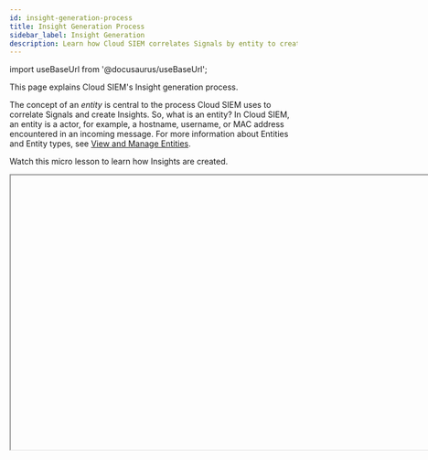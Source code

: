 ```yaml
---
id: insight-generation-process
title: Insight Generation Process
sidebar_label: Insight Generation
description: Learn how Cloud SIEM correlates Signals by entity to create Insights.
---
```


import useBaseUrl from '@docusaurus/useBaseUrl';

This page explains Cloud SIEM's Insight generation process. 

The concept of an *entity* is central to the process Cloud SIEM uses to correlate Signals and create Insights. So, what is an entity? In Cloud SIEM, an entity is a actor, for example, a  hostname, username, or MAC address encountered in an incoming message. For more information about Entities and Entity types, see [View and Manage Entities](/docs/cse/records-signals-entities-insights/view-manage-entities).

Watch this micro lesson to learn how Insights are created.

<Iframe url="https://www.youtube.com/embed/MjzJlozR6mE?rel=0"
        width="854px"
        height="480px"
        id="myId"
        className="video-container"
        display="initial"
        position="relative"
        allow="accelerometer; autoplay=1; clipboard-write; encrypted-media; gyroscope; picture-in-picture"
        allowfullscreen
        />

import Iframe from 'react-iframe'; 


## Entities in messages are mapped to entity-type schema attributes

During the next step of the [Record processing flow](/docs/cse/schema/record-processing-pipeline)—log mapping—message fields are mapped to Cloud SIEM schema attributes. During this process, each entity field from a message is mapped to one of the following Cloud SIEM schema entity attributes:

| Entity Type | Schema Attributes |
|:----- |:----- |
| Command | `commandLine` |
| Domain | `http_referer_fqdn`, `http_url_fqdn` |
| Email | `targetUser_email`, `user_email` |
| File | `file_path`, `file_basename` |
| Hash | `file_hash_imphash`, `file_hash_md5`, `file_hash_pehash`, `file_hash_sha1`, `file_hash_sha256`, `file_hash_ssdeep` |
| Hostname | `device_hostname`, `device_hostname_raw`, `dstDevice_hostname`, `dstDevice_hostname_raw`, `srcDevice_hostname`, `srcDevice_hostname_raw` |
| IP Address | `device_ip`, `device_natIp`, `dns_replyIp`, `dstDevice_ip`, `dstDevice_natIp`, `srcDevice_ip`, `srcDevice_natIp` |
| MAC Address | `device_mac`, `dstDevice_mac`, `srcDevice_mac` |
| Process | `baseImage`, `parentBaseImage` |
| URL | `http_url` |
| User Agent | `http_userAgent` |
| Username | `fromUser_username`, `fromUser_username_raw`, `user_username`, `user_username_raw` |

Which particular attribute an entity gets mapped to depends on the [field mappings](/docs/cse/schema/create-structured-log-mapping) in the log mapper for the message source. Given the example message above, “thedude” might be mapped to `user_username` and "185.35.135.245"
to `srcDevice_ip`. 

## Rules have one or more On Entity attributes

When you write a rule, you select one or more *On Entity* attributes in the **Then Create a Signal** area of the **Rules Editor**. Here is an example of an existing rule that has two On Entity attributes: `srcDevice_ip` and `dstDevice_ip`.

<img src={useBaseUrl('img/cse/on-entity-example.png')} alt="On Entity example" width="300"/>

## Entities are created when rules fire

Cloud SIEM creates an Entity when a Rule generates a Signal, unless the Entity already exists in Cloud SIEM. When a Record matches the conditions of a rule, Cloud SIEM generates a separate Signal for each On Entity attribute from the Record.   

The **Signals** page shows the Entity associated with each Signal.

<img src={useBaseUrl('img/cse/signal-llist.png')} alt="Signals" width="800"/>

## Viewing entities in Cloud SIEM UI

You can view the entities that have been extracted from messages on the **Entities** page in the Cloud SIEM UI.

<img src={useBaseUrl('img/cse/entity-list-page.png')} alt="Entities page" width="800"/>

Note that the screenshot above shows an *Activity Score* for each entity. The following section explains what an Activity Score is and how it relates to the Insight creation process.

## Understanding Entity Activity Scores

An entity’s Activity Score is the sum of the severities of the unique Signals associated with that entity during the previous two weeks, unless a [different detection period is configured](/docs/cse/records-signals-entities-insights/set-insight-generation-window-threshold). What makes a Signal unique? A Signal takes its name from the rule that fired it, so unless a rule's name has a unique templated value in it, the Signals that the rule generates are not unique. 

Here are a couple practical examples:

* If the `RDP Brute Force Attempt` rule fires 10 times, the Signals all have the same name, and are not unique. So, the severity of just one of the 10 Signals would be included in the entity’s Activity Score.
* If the `RDP Brute Force Attempt {{threat_name}}` rule fires three times, where threat name is “bad”, “bad” and “worse”, two of the three Signals are unique:
  * `RDP Brute Force Attempt bad`
  * `RDP Brute Force Attempt bad`
  * `RDP Brute Force Attempt worse`

The severities of the `RDP Brute Force Attempt bad` and the `RDP Brute Force Attempt worse` Signals would be included in the entity’s Activity Score.

By default, when an entity’s Activity Score exceeds the threshold of 12, Cloud SIEM generates an Insight on the entity. Like the detection period, you can [configure a different Activity Score threshold value](/docs/cse/records-signals-entities-insights/set-insight-generation-window-threshold) for Insight generation. When Cloud SIEM creates an Insight on an Entity, it resets the Entity’s Activity Score to 0.

After Cloud SIEM fires a particular Signal on a particular Entity, it suppresses Signals for that Signal-Entity combination for 12 to 24 hours. For more information, see [Redundant Signal suppression](#redundant-signal-suppression), below. 

### Example of an Entity that has reached Activity Score threshold

In the screenshot below, the **Details** pane on the left shows that the Insight was created for the entity “192.168.1.1”, an IP address. The right side of the page shows the three Signals that contributed to the Insight. You can see each of the Signals relate to the IP address for which the Insight was created; in the Record underlying each of the Signals, is mapped to the `srcDevice_ip` schema attribute. 

The severity of each Signal is also shown. Cloud SIEM generated an Insight for entity “192.168.1.1” because the cumulative severity of Signals fired for that entity within a two week period exceeds the threshold Activity Score.

<img src={useBaseUrl('img/cse/insight.png')} alt="Insight" width="800"/>

### Redundant Signal suppression

Under certain circumstances, Cloud SIEM suppresses Signals to preventgeneration of multiple, virtually identical Insights. A few unique Signals firing numerous times for the same entity in a short period of time could cause the entity’s Activity Score to climb, resulting in an Insight. At that point, the Entity’s Activity score is reset, and the cycle could repeat, leading to several Insights in succession on the same entity that contain a very similar or identical set of unique Signals. 

This makes Insight triage less than ideal for the analyst since they're getting multiple Insights for the same sets of Signals. Cloud SIEM prevents this by suppressing Signals that have the same name and are on the same Entity during a 12 hour time window, or up to 72 hours if Signals for the Signal-Entity combination are firing continuously.   

**Example 1**

If Signal A fires on Entity X at hour 0 and continues to fire once every 30 minutes for 24 hours, the Signals that fired after the first one are suppressed. This prevents those subsequent Signals from being analyzed by the Insight engine.  

**Example 2**

Signal B fires on Entity Y fires at hour 0, and doesn’t fire again until hour 13. The Signal that fired at hour 13 will not be suppressed, and will be analyzed by the Insight engine.  

:::note
Prototype Signals, which are are not included in Insights, are not suppressed.
:::

## About Insight Severity

The severity of an Insight is indicated as Low, Medium, High, or Critical. Note that there are only two situations in which an Insight can have the Critical severity level:

* You can assign a severity of Critical to a [Custom Insight](/docs/cse/records-signals-entities-insights/configure-custom-insight) configuration.
* You can change the severity of an Insight from the severity it was assigned by Cloud SIEM at generation time. In the [Insight details](/docs/cse/get-started-with-cloud-siem/about-cse-insight-ui/) pane, click the icon that appears next to **Severity** to display the severity levels, and select a new level. 

Insights that are generated by the Cloud SIEM Insight generation algorithm will only have severity levels of Low, Medium, or High. Severity is a function of the Entity Activity Score of the Insight’s Entity.

By default the threshold Entity Activity Score for Insight generation is 12.The table below shows how severity values map to Activity Scores, if you haven’t changed the threshold value.   

| Insight Severity value | Activity Score |
|:------------------------|:----------------|
| Low                    | 13          |
| Medium                 | 14 or 15          |
| High                   | 16 or higher   |

If your Entity Activity Score threshold value is set to a value other than 12, you can work out the mapping yourself. If `t` is your configured threshold:

```
Low = (t + 1)
Medium = (t + 2) to (t + 3)
High = (t + 4) or higher
```
